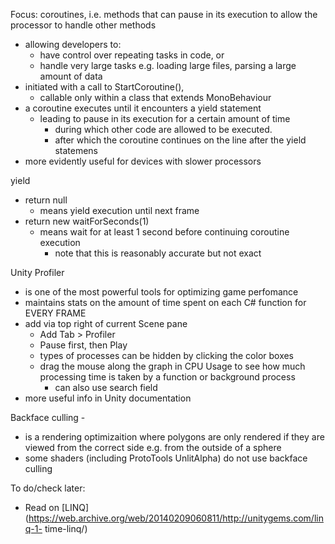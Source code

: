 Focus: coroutines, i.e. methods that can pause in its execution to allow the processor to handle other methods
- allowing developers to:
  - have control over repeating tasks in code, or
  - handle very large tasks e.g. loading large files, parsing a large amount of data
- initiated with a call to StartCoroutine(),
  - callable only within a class that extends MonoBehaviour
- a coroutine executes until it encounters a yield statement
  - leading to pause in its execution for a certain amount of time
    - during which other code are allowed to be executed.
    - after which the coroutine continues on the line after the yield statemens
- more evidently useful for devices with slower processors

yield
- return null
  - means yield execution until next frame
- return new waitForSeconds(1) 
  - means wait for at least 1 second before continuing coroutine execution
    - note that this is reasonably accurate but not exact

Unity Profiler
- is one of the most powerful tools for optimizing game perfomance
- maintains stats on the amount of time spent on each C# function for EVERY FRAME
- add via top right of current Scene pane
  - Add Tab > Profiler
  - Pause first, then Play
  - types of processes can be hidden by clicking the color boxes
  - drag the mouse along the graph in CPU Usage to see how much processing time is taken by a function or background process
    - can also use search field
- more useful info in Unity documentation

Backface culling -
- is a rendering optimizaition where polygons are only rendered if they are viewed from the correct side e.g. from the outside of a sphere
- some shaders (including ProtoTools UnlitAlpha) do not use backface culling

To do/check later:
- Read on [LINQ](https://web.archive.org/web/20140209060811/http://unitygems.com/linq-1-
time-linq/)